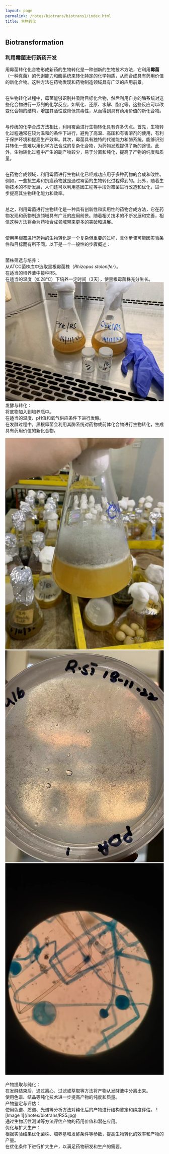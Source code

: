 ```yaml
---
layout: page
permalink: /notes/biotrans/biotrans1/index.html
title: 生物转化
---
```

## Biotransformation
### 利用霉菌进行新药开发
用霉菌转化化合物形成新药的生物转化是一种创新的生物技术方法，它利用**霉菌**（一种真菌）的代谢能力和酶系统来转化特定的化学物质，从而合成具有药用价值的新化合物。这种方法在药物发现和药物制造领域具有广泛的应用前景。

<br>在生物转化过程中，霉菌能够识别并吸附目标化合物，然后利用自身的酶系统对这些化合物进行一系列的化学反应，如氧化、还原、水解、酯化等。这些反应可以改变化合物的结构，增加其活性或降低其毒性，从而得到具有药用价值的新化合物。

<br>与传统的化学合成方法相比，利用霉菌进行生物转化具有许多优点。首先，生物转化过程通常在较为温和的条件下进行，避免了高温、高压和有害溶剂的使用，有利于保护环境和提高生产效率。其次，霉菌具有独特的代谢能力和酶系统，能够识别并转化一些难以用化学方法合成的复杂化合物，为药物发现提供了新的途径。此外，生物转化过程中产生的副产物较少，易于分离和纯化，提高了产物的纯度和质量。

<br>在药物合成领域，利用霉菌进行生物转化已经成功应用于多种药物的合成和改性。例如，一些抗生素和抗癌药物就是通过霉菌的生物转化过程得到的。此外，随着生物技术的不断发展，人们还可以利用基因工程等手段对霉菌进行改造和优化，进一步提高其生物转化能力和效率。

<br>总之，利用霉菌进行生物转化是一种具有创新性和实用性的药物合成方法，它在药物发现和药物制造领域具有广泛的应用前景。随着相关技术的不断发展和完善，相信这种方法将会为药物合成领域带来更多的突破和进展。


<br>使用黑根霉进行药物的生物转化是一个复杂但重要的过程，具体步骤可能因实验条件和目标而有所不同。以下是一个一般性的步骤概述：

<br>菌株筛选与培养：
<br>从ATCC菌株库中选取黑根霉菌株（*Rhizopus stolonifer*）。
<br>在适当的培养液中接种RS。
<br>在适当的温度（如28°C）下培养一定时间（3天），使黑根霉菌株充分生长。
![接种霉菌](/notes/biotrans/RS1.jpg)
<br>发酵与转化：
<br>将底物加入到培养瓶中。
<br>在适当的温度、pH值和氧气供应条件下进行发酵。
<br>在发酵过程中，黑根霉菌会利用其酶系统对药物或前体化合物进行生物转化，生成具有药用价值的新化合物。

<div class="third">
<img src="/notes/biotrans/RS2.jpg">
<img src="/notes/biotrans/RS3.jpg">
<img src="/notes/biotrans/RS4.jpg">
</div>
<br>产物提取与纯化：
<br>在发酵结束后，通过离心、过滤或萃取等方法将产物从发酵液中分离出来。
<br>使用色谱、结晶等纯化技术进一步提高产物的纯度和质量。
<br>产物鉴定与评估：
<br>使用色谱、质谱、光谱等分析方法对纯化后的产物进行结构鉴定和纯度评估。
![Image 1](/notes/biotrans/RS5.jpg)
<br>通过生物活性测试等方法评估产物的药用价值和潜在应用。
<br>优化与扩大生产：
<br>根据实验结果优化菌株、培养基和发酵条件等参数，提高生物转化的效率和产物的产量。
<br>在优化条件下进行扩大生产，以满足药物研发和生产的需要。
